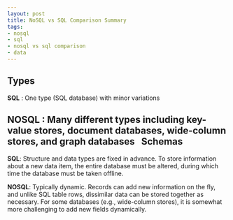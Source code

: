 ```yaml
--- 
layout: post
title: NoSQL vs SQL Comparison Summary
tags: 
- nosql
- sql
- nosql vs sql comparison
- data
---
```

Types
------
**SQL** : One type (SQL database) with minor variations

**NOSQL** : Many different types including key-value stores, document databases, wide-column stores, and graph databases
 
Schemas
-------
**SQL**: Structure and data types are fixed in advance. To store information about a new data item, the entire database must be altered, during which time the database must be taken offline.

**NOSQL**: Typically dynamic. Records can add new information on the fly, and unlike SQL table rows, dissimilar data can be stored together as necessary. For some databases (e.g., wide-column stores), it is somewhat more challenging to add new fields dynamically.
